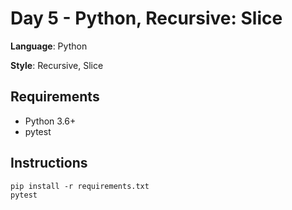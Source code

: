 # Day 5 - Python, Recursive: Slice

**Language**: Python

**Style**: Recursive, Slice

## Requirements
* Python 3.6+
* pytest

## Instructions
```
pip install -r requirements.txt
pytest
```
